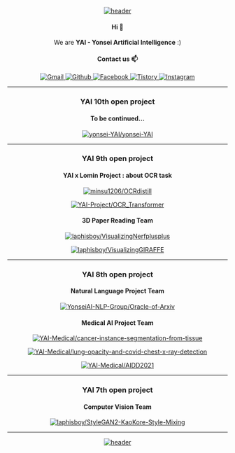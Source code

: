 <!--### Hi there 👋 -->

<p align="center"><a href="#">
    <img src="https://capsule-render.vercel.app/api?type=waving&color=0:F9D976,100:F39F86&height=250&section=header&text=YAI:%20Yonsei%20Artificial%20Intelligence&fontSize=40&animation=fadeIn&fontColor=FFFFFF&fontAlignY=40" alt="header" />
</a></p>

<h4 align="center">Hi 👋</h4>

<p align="center">We are <b>YAI - Yonsei Artificial Intelligence</b> :)</p>

<!-- YAI logo -->
<!--p align="center"><a href="#">
 <img src="https://user-images.githubusercontent.com/68576384/174433041-d638ff66-d616-4083-abaa-3c8c73576085.jpg" width="400" height="270">
</a></p-->

<h4 align="center">Contact us 📫</h4>

<p align="center">

<a href="mailto:yonsei.yai@gmail.com">
    <img src="https://img.shields.io/badge/-GMAIL-D14836?style=for-the-badge&logo=gmail&logoColor=white" alt="Gmail" />
</a>
</a>
<a href="https://github.com/yonsei-YAI">
    <img src="https://img.shields.io/badge/GITHUB-121011.svg?&style=for-the-badge&logo=github&logoColor=white" alt="Github" />
</a>
<a href="https://www.facebook.com/yonseiAI">
    <img src="https://img.shields.io/badge/Facebook-1877F2?style=for-the-badge&logo=facebook&logoColor=white" alt="Facebook" />
</a>
<a href="https://yai-yonsei.tistory.com/">
    <img alt="Tistory" src ="https://img.shields.io/badge/Tistory-indigo.svg?&style=for-the-badge" alt="Tistory" />
</a>
<a href="https://instagram.com/yonsei.ai">
    <img src="https://img.shields.io/badge/Instagram-E4405F.svg?style=for-the-badge&logo=instagram&logoColor=white" alt="Instagram" />
</a>

</p>

---

<h3 align="center">YAI 10th open project</h3>
<h4 align="center">To be continued...</h4>

<p align="center">
<a href="https://github.com/yonsei-YAI/yonsei-YAI.git">
    <img src="https://github-readme-stats.vercel.app/api/pin/?username=yonsei-YAI&repo=yonsei-YAI&title_color=fff&icon_color=f9f9f9&text_color=f9f9f9&bg_color=30,F9D976,F39F86&" alt="yonsei-YAI/yonsei-YAI" />
</a>
</p>

---

<h3 align="center">YAI 9th open project</h3>
<h4 align="center">YAI x Lomin Project : about OCR task</h4>

<p align="center">
<a href="https://github.com/minsu1206/OCRdistill.git">
    <img src="https://github-readme-stats.vercel.app/api/pin/?username=minsu1206&repo=OCRdistill&title_color=fff&icon_color=f9f9f9&text_color=f9f9f9&bg_color=30,7778e4,b36edb&" alt="minsu1206/OCRdistill" />
</a>
</p>

<p align="center">
<a href="https://github.com/YAI-Project/OCR_Transformer.git">
    <img src="https://github-readme-stats.vercel.app/api/pin/?username=YAI-Project&repo=OCR_Transformer&title_color=fff&icon_color=f9f9f9&text_color=f9f9f9&bg_color=30,7778e4,b36edb&" alt="YAI-Project/OCR_Transformer" />
</a>
</p>

<h4 align="center">3D Paper Reading Team</h4>

<p align="center">
<a href="https://github.com/laphisboy/VisualizingNerfplusplus.git">
    <img src="https://github-readme-stats.vercel.app/api/pin/?username=laphisboy&repo=VisualizingNerfplusplus&title_color=fff&icon_color=f9f9f9&text_color=f9f9f9&bg_color=30,7778e4,b36edb&" alt="laphisboy/VisualizingNerfplusplus" />
</a>
</p>

<p align="center">
<a href="https://github.com/laphisboy/VisualizingGIRAFFE.git">
    <img src="https://github-readme-stats.vercel.app/api/pin/?username=laphisboy&repo=VisualizingGIRAFFE&title_color=fff&icon_color=f9f9f9&text_color=f9f9f9&bg_color=30,7778e4,b36edb&" alt="laphisboy/VisualizingGIRAFFE" />
</a>
</p>

---

<h3 align="center">YAI 8th open project</h3>
<h4 align="center">Natural Language Project Team</h4>

<p align="center">
<a href="https://github.com/YonseiAI-NLP-Group/Oracle-of-Arxiv.git">
    <img src="https://github-readme-stats.vercel.app/api/pin/?username=YonseiAI-NLP-Group&repo=Oracle-of-Arxiv&title_color=fff&icon_color=f9f9f9&text_color=f9f9f9&bg_color=30,5e76b5,54a79f&" alt="YonseiAI-NLP-Group/Oracle-of-Arxiv" />
</a>
</p>

<h4 align="center">Medical AI Project Team</h4>

<p align="center">
<a href="https://github.com/YAI-Medical/cancer-instance-segmentation-from-tissue.git">
    <img src="https://github-readme-stats.vercel.app/api/pin/?username=YAI-Medical&repo=cancer-instance-segmentation-from-tissue&title_color=fff&icon_color=f9f9f9&text_color=f9f9f9&bg_color=30,5e76b5,54a79f&" alt="YAI-Medical/cancer-instance-segmentation-from-tissue" />
</a>
</p>

<p align="center">
<a href="https://github.com/YAI-Medical/lung-opacity-and-covid-chest-x-ray-detection.git">
    <img src="https://github-readme-stats.vercel.app/api/pin/?username=YAI-Medical&repo=lung-opacity-and-covid-chest-x-ray-detection&title_color=fff&icon_color=f9f9f9&text_color=f9f9f9&bg_color=30,5e76b5,54a79f&" alt="YAI-Medical/lung-opacity-and-covid-chest-x-ray-detection" />
</a>
</p>

<p align="center">
<a href="https://github.com/YAI-Medical/AIDD2021.git">
    <img src="https://github-readme-stats.vercel.app/api/pin/?username=YAI-Medical&repo=AIDD2021&title_color=fff&icon_color=f9f9f9&text_color=f9f9f9&bg_color=30,5e76b5,54a79f&" alt="YAI-Medical/AIDD2021" />
</a>
</p>

---

<h3 align="center">YAI 7th open project</h3>
<h4 align="center">Computer Vision Team</h4>

<p align="center">
<a href="https://github.com/laphisboy/StyleGAN2-KaoKore-Style-Mixing.git">
    <img src="https://github-readme-stats.vercel.app/api/pin/?username=laphisboy&repo=StyleGAN2-KaoKore-Style-Mixing&title_color=fff&icon_color=f9f9f9&text_color=f9f9f9&bg_color=30,5F885E,355E71&" alt="laphisboy/StyleGAN2-KaoKore-Style-Mixing" />
</a>
</p>

---

<p align="center"><a href="#">
    <img src="https://capsule-render.vercel.app/api?type=waving&color=0:5F885E,100:355E71&height=150&section=footer" alt="header" />
</a></p>
